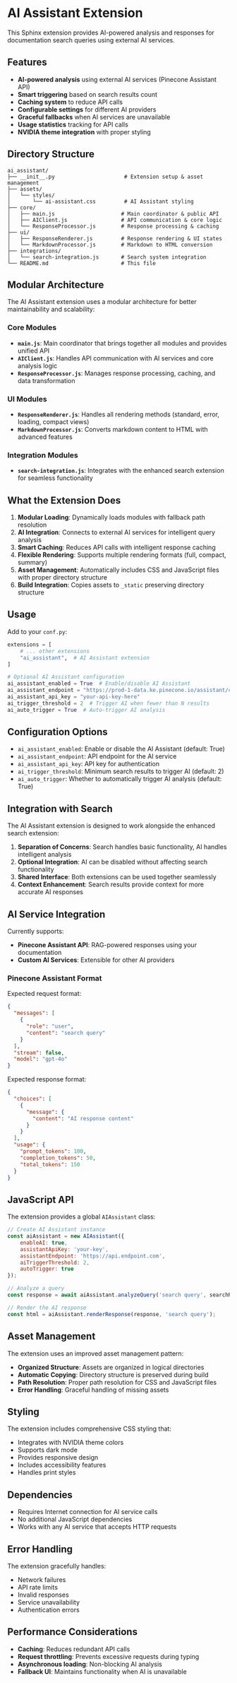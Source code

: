 # AI Assistant Extension

This Sphinx extension provides AI-powered analysis and responses for documentation search queries using external AI services.

## Features

- **AI-powered analysis** using external AI services (Pinecone Assistant API)
- **Smart triggering** based on search results count
- **Caching system** to reduce API calls
- **Configurable settings** for different AI providers
- **Graceful fallbacks** when AI services are unavailable
- **Usage statistics** tracking for API calls
- **NVIDIA theme integration** with proper styling

## Directory Structure

```
ai_assistant/
├── __init__.py                      # Extension setup & asset management
├── assets/
│   └── styles/
│       └── ai-assistant.css         # AI Assistant styling
├── core/
│   ├── main.js                     # Main coordinator & public API
│   ├── AIClient.js                 # API communication & core logic
│   └── ResponseProcessor.js        # Response processing & caching
├── ui/
│   ├── ResponseRenderer.js         # Response rendering & UI states
│   └── MarkdownProcessor.js        # Markdown to HTML conversion
├── integrations/
│   └── search-integration.js       # Search system integration
└── README.md                       # This file
```

## Modular Architecture

The AI Assistant extension uses a modular architecture for better maintainability and scalability:

### Core Modules

- **`main.js`**: Main coordinator that brings together all modules and provides unified API
- **`AIClient.js`**: Handles API communication with AI services and core analysis logic
- **`ResponseProcessor.js`**: Manages response processing, caching, and data transformation

### UI Modules

- **`ResponseRenderer.js`**: Handles all rendering methods (standard, error, loading, compact views)
- **`MarkdownProcessor.js`**: Converts markdown content to HTML with advanced features

### Integration Modules

- **`search-integration.js`**: Integrates with the enhanced search extension for seamless functionality

## What the Extension Does

1. **Modular Loading**: Dynamically loads modules with fallback path resolution
2. **AI Integration**: Connects to external AI services for intelligent query analysis
3. **Smart Caching**: Reduces API calls with intelligent response caching
4. **Flexible Rendering**: Supports multiple rendering formats (full, compact, summary)
5. **Asset Management**: Automatically includes CSS and JavaScript files with proper directory structure
6. **Build Integration**: Copies assets to `_static` preserving directory structure

## Usage

Add to your `conf.py`:

```python
extensions = [
    # ... other extensions
    "ai_assistant",  # AI Assistant extension
]

# Optional AI Assistant configuration
ai_assistant_enabled = True  # Enable/disable AI Assistant
ai_assistant_endpoint = "https://prod-1-data.ke.pinecone.io/assistant/chat/test-assistant"
ai_assistant_api_key = "your-api-key-here"
ai_trigger_threshold = 2  # Trigger AI when fewer than N results
ai_auto_trigger = True  # Auto-trigger AI analysis
```

## Configuration Options

- `ai_assistant_enabled`: Enable or disable the AI Assistant (default: True)
- `ai_assistant_endpoint`: API endpoint for the AI service
- `ai_assistant_api_key`: API key for authentication
- `ai_trigger_threshold`: Minimum search results to trigger AI (default: 2)
- `ai_auto_trigger`: Whether to automatically trigger AI analysis (default: True)

## Integration with Search

The AI Assistant extension is designed to work alongside the enhanced search extension:

1. **Separation of Concerns**: Search handles basic functionality, AI handles intelligent analysis
2. **Optional Integration**: AI can be disabled without affecting search functionality
3. **Shared Interface**: Both extensions can be used together seamlessly
4. **Context Enhancement**: Search results provide context for more accurate AI responses

## AI Service Integration

Currently supports:
- **Pinecone Assistant API**: RAG-powered responses using your documentation
- **Custom AI Services**: Extensible for other AI providers

### Pinecone Assistant Format

Expected request format:
```json
{
  "messages": [
    {
      "role": "user",
      "content": "search query"
    }
  ],
  "stream": false,
  "model": "gpt-4o"
}
```

Expected response format:
```json
{
  "choices": [
    {
      "message": {
        "content": "AI response content"
      }
    }
  ],
  "usage": {
    "prompt_tokens": 100,
    "completion_tokens": 50,
    "total_tokens": 150
  }
}
```

## JavaScript API

The extension provides a global `AIAssistant` class:

```javascript
// Create AI Assistant instance
const aiAssistant = new AIAssistant({
    enableAI: true,
    assistantApiKey: 'your-key',
    assistantEndpoint: 'https://api.endpoint.com',
    aiTriggerThreshold: 2,
    autoTrigger: true
});

// Analyze a query
const response = await aiAssistant.analyzeQuery('search query', searchResults);

// Render the AI response
const html = aiAssistant.renderResponse(response, 'search query');
```

## Asset Management

The extension uses an improved asset management pattern:

- **Organized Structure**: Assets are organized in logical directories
- **Automatic Copying**: Directory structure is preserved during build
- **Path Resolution**: Proper path resolution for CSS and JavaScript files
- **Error Handling**: Graceful handling of missing assets

## Styling

The extension includes comprehensive CSS styling that:
- Integrates with NVIDIA theme colors
- Supports dark mode
- Provides responsive design
- Includes accessibility features
- Handles print styles

## Dependencies

- Requires Internet connection for AI service calls
- No additional JavaScript dependencies
- Works with any AI service that accepts HTTP requests

## Error Handling

The extension gracefully handles:
- Network failures
- API rate limits
- Invalid responses
- Service unavailability
- Authentication errors

## Performance Considerations

- **Caching**: Reduces redundant API calls
- **Request throttling**: Prevents excessive requests during typing
- **Asynchronous loading**: Non-blocking AI analysis
- **Fallback UI**: Maintains functionality when AI is unavailable 
